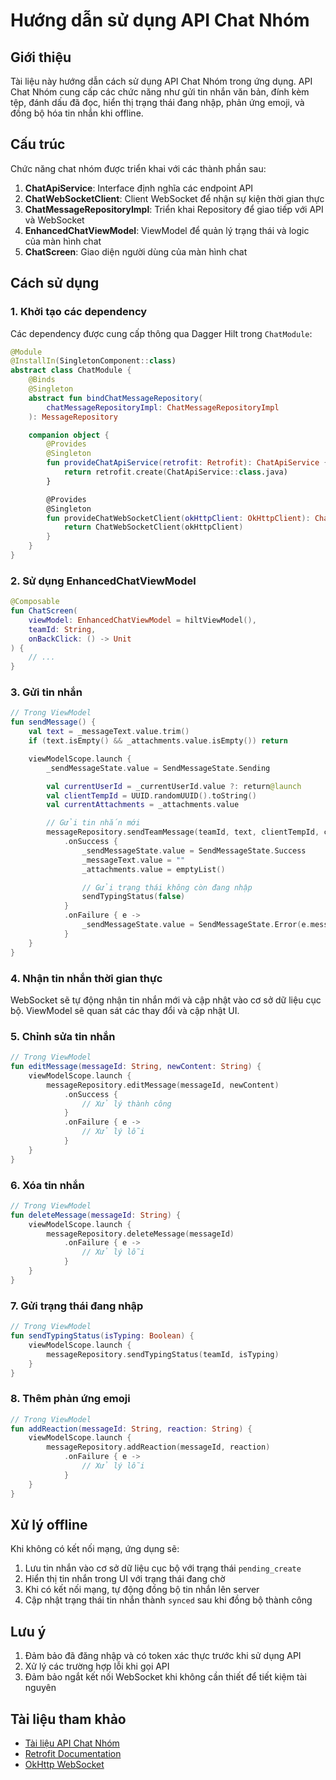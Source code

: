 # Hướng dẫn sử dụng API Chat Nhóm

## Giới thiệu

Tài liệu này hướng dẫn cách sử dụng API Chat Nhóm trong ứng dụng. API Chat Nhóm cung cấp các chức năng như gửi tin nhắn văn bản, đính kèm tệp, đánh dấu đã đọc, hiển thị trạng thái đang nhập, phản ứng emoji, và đồng bộ hóa tin nhắn khi offline.

## Cấu trúc

Chức năng chat nhóm được triển khai với các thành phần sau:

1. **ChatApiService**: Interface định nghĩa các endpoint API
2. **ChatWebSocketClient**: Client WebSocket để nhận sự kiện thời gian thực
3. **ChatMessageRepositoryImpl**: Triển khai Repository để giao tiếp với API và WebSocket
4. **EnhancedChatViewModel**: ViewModel để quản lý trạng thái và logic của màn hình chat
5. **ChatScreen**: Giao diện người dùng của màn hình chat

## Cách sử dụng

### 1. Khởi tạo các dependency

Các dependency được cung cấp thông qua Dagger Hilt trong `ChatModule`:

```kotlin
@Module
@InstallIn(SingletonComponent::class)
abstract class ChatModule {
    @Binds
    @Singleton
    abstract fun bindChatMessageRepository(
        chatMessageRepositoryImpl: ChatMessageRepositoryImpl
    ): MessageRepository

    companion object {
        @Provides
        @Singleton
        fun provideChatApiService(retrofit: Retrofit): ChatApiService {
            return retrofit.create(ChatApiService::class.java)
        }

        @Provides
        @Singleton
        fun provideChatWebSocketClient(okHttpClient: OkHttpClient): ChatWebSocketClient {
            return ChatWebSocketClient(okHttpClient)
        }
    }
}
```

### 2. Sử dụng EnhancedChatViewModel

```kotlin
@Composable
fun ChatScreen(
    viewModel: EnhancedChatViewModel = hiltViewModel(),
    teamId: String,
    onBackClick: () -> Unit
) {
    // ...
}
```

### 3. Gửi tin nhắn

```kotlin
// Trong ViewModel
fun sendMessage() {
    val text = _messageText.value.trim()
    if (text.isEmpty() && _attachments.value.isEmpty()) return

    viewModelScope.launch {
        _sendMessageState.value = SendMessageState.Sending

        val currentUserId = _currentUserId.value ?: return@launch
        val clientTempId = UUID.randomUUID().toString()
        val currentAttachments = _attachments.value

        // Gửi tin nhắn mới
        messageRepository.sendTeamMessage(teamId, text, clientTempId, currentAttachments)
            .onSuccess {
                _sendMessageState.value = SendMessageState.Success
                _messageText.value = ""
                _attachments.value = emptyList()

                // Gửi trạng thái không còn đang nhập
                sendTypingStatus(false)
            }
            .onFailure { e ->
                _sendMessageState.value = SendMessageState.Error(e.message ?: "Không thể gửi tin nhắn")
            }
    }
}
```

### 4. Nhận tin nhắn thời gian thực

WebSocket sẽ tự động nhận tin nhắn mới và cập nhật vào cơ sở dữ liệu cục bộ. ViewModel sẽ quan sát các thay đổi và cập nhật UI.

### 5. Chỉnh sửa tin nhắn

```kotlin
// Trong ViewModel
fun editMessage(messageId: String, newContent: String) {
    viewModelScope.launch {
        messageRepository.editMessage(messageId, newContent)
            .onSuccess {
                // Xử lý thành công
            }
            .onFailure { e ->
                // Xử lý lỗi
            }
    }
}
```

### 6. Xóa tin nhắn

```kotlin
// Trong ViewModel
fun deleteMessage(messageId: String) {
    viewModelScope.launch {
        messageRepository.deleteMessage(messageId)
            .onFailure { e ->
                // Xử lý lỗi
            }
    }
}
```

### 7. Gửi trạng thái đang nhập

```kotlin
// Trong ViewModel
fun sendTypingStatus(isTyping: Boolean) {
    viewModelScope.launch {
        messageRepository.sendTypingStatus(teamId, isTyping)
    }
}
```

### 8. Thêm phản ứng emoji

```kotlin
// Trong ViewModel
fun addReaction(messageId: String, reaction: String) {
    viewModelScope.launch {
        messageRepository.addReaction(messageId, reaction)
            .onFailure { e ->
                // Xử lý lỗi
            }
    }
}
```

## Xử lý offline

Khi không có kết nối mạng, ứng dụng sẽ:

1. Lưu tin nhắn vào cơ sở dữ liệu cục bộ với trạng thái `pending_create`
2. Hiển thị tin nhắn trong UI với trạng thái đang chờ
3. Khi có kết nối mạng, tự động đồng bộ tin nhắn lên server
4. Cập nhật trạng thái tin nhắn thành `synced` sau khi đồng bộ thành công

## Lưu ý

1. Đảm bảo đã đăng nhập và có token xác thực trước khi sử dụng API
2. Xử lý các trường hợp lỗi khi gọi API
3. Đảm bảo ngắt kết nối WebSocket khi không cần thiết để tiết kiệm tài nguyên

## Tài liệu tham khảo

- [Tài liệu API Chat Nhóm](link_to_api_documentation)
- [Retrofit Documentation](https://square.github.io/retrofit/)
- [OkHttp WebSocket](https://square.github.io/okhttp/4.x/okhttp/okhttp3/-web-socket/)
